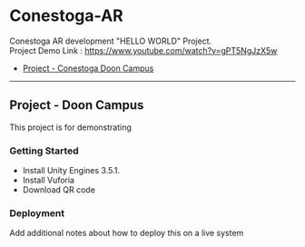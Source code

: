 # Conestoga-AR
Conestoga AR development "HELLO WORLD" Project.                   
Project Demo Link : https://www.youtube.com/watch?v=gPT5NgJzX5w     
- [Project - Conestoga Doon Campus](#DoonCampus)


<hr/>

<a name="DoonCampus"></a>
## Project - Doon Campus
This project is for demonstrating 
### Getting Started
* Install Unity Engines 3.5.1. 
* Install Vuforia 
* Download QR code 


### Deployment

Add additional notes about how to deploy this on a live system


